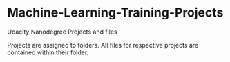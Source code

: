 # Machine-Learning-Training-Projects
Udacity Nanodegree Projects and files

Projects are assigned to folders.  All files for respective projects are contained within their folder.


